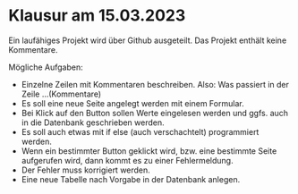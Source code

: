 # Klausur am 15.03.2023

Ein laufähiges Projekt wird über Github ausgeteilt.
Das Projekt enthält keine Kommentare.

Mögliche Aufgaben:

* Einzelne Zeilen mit Kommentaren beschreiben. Also: Was passiert in der Zeile ...(Kommentare)
* Es soll eine neue Seite angelegt werden mit einem Formular. 
* Bei Klick auf den Button sollen Werte eingelesen werden und ggfs. auch in die Datenbank geschrieben werden.
* Es soll auch etwas mit if else (auch verschachtelt) programmiert werden.
* Wenn ein bestimmter Button geklickt wird, bzw. eine bestimmte Seite aufgerufen wird, dann kommt es zu einer Fehlermeldung. 
* Der Fehler muss korrigiert werden.
* Eine neue Tabelle nach Vorgabe in der Datenbank anlegen.